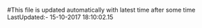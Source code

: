 #This file is updated automatically with latest time after some time
LastUpdated:- 15-10-2017 18:10:02.15 
